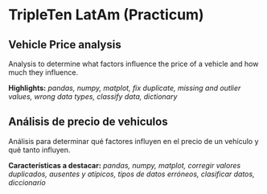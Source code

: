 # TripleTen LatAm (Practicum)

## Vehicle Price analysis

Analysis to determine what factors influence the price of a vehicle and how much they influence.

**Highlights:** *pandas, numpy, matplot, fix duplicate, missing and outlier values, wrong data types, classify data, dictionary*

## Análisis de precio de vehiculos

Análisis para determinar qué factores influyen en el precio de un vehículo y qué tanto influyen. 

**Características a destacar:** *pandas, numpy, matplot, corregir valores duplicados, ausentes y atípicos, tipos de datos erróneos, clasificar datos, diccionario*
